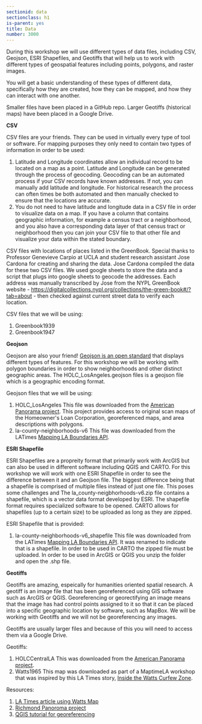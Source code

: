 ```yaml
---
sectionid: data 
sectionclass: h1
is-parent: yes
title: Data
number: 3000
---
```


During this workshop we will use different types of data files, including CSV, Geojson, ESRI Shapefiles, and Geotiffs that will help us to work with different types of geospatial features including points, polygons, and raster images.

You will get a basic understanding of these types of different data, specifically how they are created, how they can be mapped, and how they can interact with one another.

Smaller files have been placed in a GitHub repo. Larger Geotiffs (historical maps) have been placed in a Google Drive.

**CSV**

CSV files are your friends. They can be used in virtually every type of tool or software. For mapping purposes they only need to contain two types of information in order to be used: 
1. Latitude and Longitude coordinates allow an individual record to be located on a map as a point. Latitude and Longitude can be generated through the process of geocoding. Geocoding can be an automated process if your CSV records have known addresses. If not, you can manually add latitude and longitude. For historical research the process can often times be both automated and then manually checked to ensure that the locations are accurate. 
2. You do not need to have latitude and longitude data in a CSV file in order to visualize data on a map. If you have a column that contains geographic information, for example a census tract or a neighborhood, and you also have a corresponding data layer of that census tract or neighborhood then you can join your CSV file to that other file and visualize your data within the stated boundary.  

CSV files with locations of places listed in the GreenBook. Special thanks to Professor Genevieve Carpio at UCLA and student research assistant Jose Cardona for creating and sharing the data. Jose Cardona compiled the data for these two CSV files. We used google sheets to store the data and a script that plugs into google sheets to geocode the addresses. Each address was manually transcribed by Jose from the NYPL GreenBook website - https://digitalcollections.nypl.org/collections/the-green-book#/?tab=about - then checked against current street data to verify each location.  

CSV files that we will be using:
1. Greenbook1939
2. Greenbook1947

**Geojson**

Geojson are also your friend! [Geojson is an open standard](https://en.wikipedia.org/wiki/GeoJSON) that displays different types of features. For this workshop we will be working with polygon boundaries in order to show neighborhoods and other distinct geographic areas. The HOLC_LosAngeles.geojson files is a geojson file which is a geographic encoding format. 

Geojson files that we will be using:

1. HOLC_LosAngeles
This file was downloaded from the [American Panorama project](https://dsl.richmond.edu/panorama/redlining/#loc=9/34.0050/-118.1565&opacity=0.8&city=los-angeles-ca). This project provides access to original scan maps of the Homeowner's Loan Corporation, georeferenced maps, and area descriptions with polygons.
2. la-county-neighborhoods-v6
This file was downloaded from the LATimes [Mapping LA Boundaries API](http://boundaries.latimes.com/sets/).


**ESRI Shapefile**

ESRI Shapefiles are a propreity format that primarily work with ArcGIS but can also be used in different software including QGIS and CARTO. For this workshop we will work with one ESRI Shapefile in order to see the difference between it and an Geojson file. The biggest difference being that a shapefile is comprised of multiple files instead of just one file. This poses some challenges and 
The la_county-neigbhorhoods-v6.zip file contains a shapefile, which is a vector data format developed by ESRI. The shapefile format requires specialized software to be opened. CARTO allows for shapefiles (up to a certain size) to be uploaded as long as they are zipped. 

ESRI Shapefile that is provided:

1. la-county-neighborhoods-v6_shapefile
This file was downloaded from the LATimes [Mapping LA Boundaries API](http://boundaries.latimes.com/sets/). It was renamed to indicate that is a shapefile. In order to be used in CARTO the zipped file must be uploaded. In order to be used in ArcGIS or QGIS you unzip the folder and open the .shp file.

**Geotiffs**

Geotiffs are amazing, espeically for humanities oriented spatial research. A geotiff is an image file that has been georeferenced using GIS software such as ArcGIS or QGIS. Georeferencing or georectifying an image means that the image has had control points assigned to it so that it can be placed into a specific geographic location by software, such as MapBox. We will be working with Geotiffs and we will not be georeferencing any images. 

Geotiffs are usually larger files and because of this you will need to access them via a Google Drive. 

Geotiffs:
1. HOLCCentralLA
This was downloaded from the [American Panorama project](https://dsl.richmond.edu/panorama/redlining/#loc=9/34.0050/-118.1565&opacity=0.8&city=los-angeles-ca).
2. Watts1965 
This map was downloaded as part of a MaptimeLA workshop that was inspired by this LA Times story, [Inside the Watts Curfew Zone](http://graphics.latimes.com/watts-riots-1965-map/).

Resources:
1. [LA Times article using Watts Map](http://graphics.latimes.com/watts-riots-1965-map/)
2. [Richmond Panoroma project](https://dsl.richmond.edu/panorama/redlining/#loc=9/34.0050/-118.1565&opacity=0.8&city=los-angeles-ca)
3. [QGIS tutorial for georeferencing](https://docs.qgis.org/2.18/en/docs/training_manual/forestry/map_georeferencing.html)

